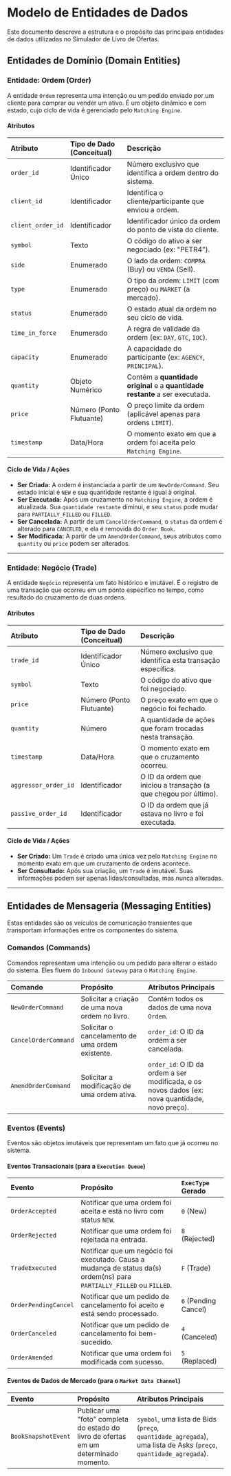 # Modelo de Entidades de Dados

Este documento descreve a estrutura e o propósito das principais entidades de dados utilizadas no Simulador de Livro de Ofertas.


## Entidades de Domínio (Domain Entities)
### Entidade: Ordem (Order)

A entidade `Ordem` representa uma intenção ou um pedido enviado por um cliente para comprar ou vender um ativo. É um objeto dinâmico e com estado, cujo ciclo de vida é gerenciado pelo `Matching Engine`.

#### Atributos

| Atributo | Tipo de Dado (Conceitual) | Descrição |
| :--- | :--- | :--- |
| `order_id` | Identificador Único | Número exclusivo que identifica a ordem dentro do sistema. |
| `client_id` | Identificador | Identifica o cliente/participante que enviou a ordem. |
| `client_order_id` | Identificador | Identificador único da ordem do ponto de vista do cliente. |
| `symbol` | Texto | O código do ativo a ser negociado (ex: "PETR4"). |
| `side` | Enumerado | O lado da ordem: `COMPRA` (Buy) ou `VENDA` (Sell). |
| `type` | Enumerado | O tipo da ordem: `LIMIT` (com preço) ou `MARKET` (a mercado). |
| `status` | Enumerado | O estado atual da ordem no seu ciclo de vida. |
| `time_in_force` | Enumerado | A regra de validade da ordem (ex: `DAY`, `GTC`, `IOC`). |
| `capacity` | Enumerado | A capacidade do participante (ex: `AGENCY`, `PRINCIPAL`). |
| `quantity` | Objeto Numérico | Contém a **quantidade original** e a **quantidade restante** a ser executada. |
| `price` | Número (Ponto Flutuante) | O preço limite da ordem (aplicável apenas para ordens `LIMIT`). |
| `timestamp` | Data/Hora | O momento exato em que a ordem foi aceita pelo `Matching Engine`. |

#### Ciclo de Vida / Ações

* **Ser Criada:** A ordem é instanciada a partir de um `NewOrderCommand`. Seu estado inicial é `NEW` e sua quantidade restante é igual à original.
* **Ser Executada:** Após um cruzamento no `Matching Engine`, a ordem é atualizada. Sua `quantidade restante` diminui, e seu `status` pode mudar para `PARTIALLY_FILLED` ou `FILLED`.
* **Ser Cancelada:** A partir de um `CancelOrderCommand`, o `status` da ordem é alterado para `CANCELED`, e ela é removida do `Order Book`.
* **Ser Modificada:** A partir de um `AmendOrderCommand`, seus atributos como `quantity` ou `price` podem ser alterados.

---

### Entidade: Negócio (Trade)

A entidade `Negócio` representa um fato histórico e imutável. É o registro de uma transação que ocorreu em um ponto específico no tempo, como resultado do cruzamento de duas ordens.

#### Atributos

| Atributo | Tipo de Dado (Conceitual) | Descrição |
| :--- | :--- | :--- |
| `trade_id` | Identificador Único | Número exclusivo que identifica esta transação específica. |
| `symbol` | Texto | O código do ativo que foi negociado. |
| `price` | Número (Ponto Flutuante) | O preço exato em que o negócio foi fechado. |
| `quantity` | Número | A quantidade de ações que foram trocadas nesta transação. |
| `timestamp` | Data/Hora | O momento exato em que o cruzamento ocorreu. |
| `aggressor_order_id` | Identificador | O ID da ordem que iniciou a transação (a que chegou por último). |
| `passive_order_id` | Identificador | O ID da ordem que já estava no livro e foi executada. |

#### Ciclo de Vida / Ações

* **Ser Criado:** Um `Trade` é criado uma única vez pelo `Matching Engine` no momento exato em que um cruzamento de ordens acontece.
* **Ser Consultado:** Após sua criação, um `Trade` é imutável. Suas informações podem ser apenas lidas/consultadas, mas nunca alteradas.

---

## Entidades de Mensageria (Messaging Entities)

Estas entidades são os veículos de comunicação transientes que transportam informações entre os componentes do sistema.

### Comandos (Commands)

Comandos representam uma intenção ou um pedido para alterar o estado do sistema. Eles fluem do `Inbound Gateway` para o `Matching Engine`.

| Comando | Propósito | Atributos Principais |
| :--- | :--- | :--- |
| `NewOrderCommand` | Solicitar a criação de uma nova ordem no livro. | Contém todos os dados de uma nova `Ordem`. |
| `CancelOrderCommand`| Solicitar o cancelamento de uma ordem existente. | `order_id`: O ID da ordem a ser cancelada. |
| `AmendOrderCommand` | Solicitar a modificação de uma ordem ativa. | `order_id`: O ID da ordem a ser modificada, e os novos dados (ex: nova quantidade, novo preço). |

### Eventos (Events)

Eventos são objetos imutáveis que representam um fato que já ocorreu no sistema.

#### Eventos Transacionais (para a `Execution Queue`)

| Evento | Propósito | `ExecType` Gerado |
| :--- | :--- | :--- |
| `OrderAccepted` | Notificar que uma ordem foi aceita e está no livro com status `NEW`. | `0` (New) |
| `OrderRejected` | Notificar que uma ordem foi rejeitada na entrada. | `8` (Rejected) |
| `TradeExecuted` | Notificar que um negócio foi executado. Causa a mudança de status da(s) ordem(ns) para `PARTIALLY_FILLED` ou `FILLED`. | `F` (Trade) |
| `OrderPendingCancel`| Notificar que um pedido de cancelamento foi aceito e está sendo processado. |`6` (Pending Cancel)|
| `OrderCanceled` | Notificar que um pedido de cancelamento foi bem-sucedido. | `4` (Canceled) |
| `OrderAmended` | Notificar que uma ordem foi modificada com sucesso. | `5` (Replaced) |

#### Eventos de Dados de Mercado (para o `Market Data Channel`)

| Evento | Propósito | Atributos Principais |
| :--- | :--- | :--- |
| `BookSnapshotEvent` | Publicar uma "foto" completa do estado do livro de ofertas em um determinado momento. | `symbol`, uma lista de Bids (`preço`, `quantidade_agregada`), uma lista de Asks (`preço`, `quantidade_agregada`). |
